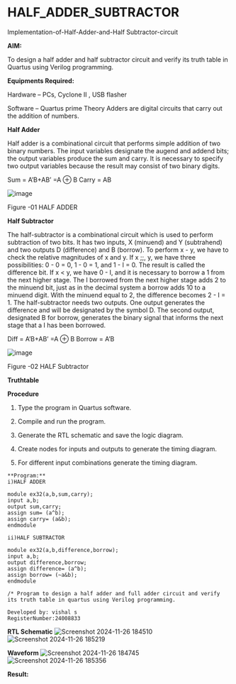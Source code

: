# HALF_ADDER_SUBTRACTOR

Implementation-of-Half-Adder-and-Half Subtractor-circuit

**AIM:**

To design a half adder and half subtractor circuit and verify its truth table in Quartus using Verilog programming.

**Equipments Required:**

Hardware – PCs, Cyclone II , USB flasher 

Software – Quartus prime Theory Adders are digital circuits that carry out the addition of numbers.

**Half Adder**

Half adder is a combinational circuit that performs simple addition of two binary numbers. The input variables designate the augend and addend bits; the output variables produce the sum and carry. It is necessary to specify two output variables because the result may consist of two binary digits.

Sum = A’B+AB’ =A ⊕ B Carry = AB

![image](https://github.com/naavaneetha/HALF_ADDER_SUBTRACTOR/assets/154305477/bd4a0b2c-cdbc-4184-ab08-81578f121e1f)

Figure -01 HALF ADDER

**Half Subtractor**

The half-subtractor is a combinational circuit which is used to perform subtraction of two bits. It has two inputs, X (minuend) and Y (subtrahend) and two outputs D (difference) and B (borrow). To perform x - y, we have to check the relative magnitudes of x and y. If x ;;, y, we have three possibilities: 0 - 0 = 0, 1 - 0 = 1, and 1 - I = 0. The result is called the difference bit. If x < y, we have 0 - I, and it is necessary to borrow a 1 from the next higher stage. The I borrowed from the next higher stage adds 2 to the minuend bit, just as in the decimal system a borrow adds 10 to a minuend digit. With the minuend equal to 2, the difference becomes 2 - I = 1. The half-subtractor needs two outputs. One output generates the difference and will be designated by the symbol D. The second output, designated B for borrow, generates the binary signal that informs the next stage that a I has been borrowed. 

Diff = A’B+AB’ =A ⊕ B
Borrow = A’B

 ![image](https://github.com/naavaneetha/HALF_ADDER_SUBTRACTOR/assets/154305477/d76b099c-513f-4e7c-843a-e2fd028a531a)

Figure -02 HALF Subtractor

**Truthtable**

**Procedure**

1.	Type the program in Quartus software.

2.	Compile and run the program.

3.	Generate the RTL schematic and save the logic diagram.

4.	Create nodes for inputs and outputs to generate the timing diagram.

5.	For different input combinations generate the timing diagram.

~~~
**Program:**
i)HALF ADDER

module ex32(a,b,sum,carry);
input a,b;
output sum,carry;
assign sum= (a^b);
assign carry= (a&b);
endmodule

ii)HALF SUBTRACTOR

module ex32(a,b,difference,borrow);
input a,b;
output difference,borrow;
assign difference= (a^b);
assign borrow= (~a&b);
endmodule

/* Program to design a half adder and full adder circuit and verify its truth table in quartus using Verilog programming.

Developed by: vishal s
RegisterNumber:24008833
~~~
**RTL Schematic**
![Screenshot 2024-11-26 184510](https://github.com/user-attachments/assets/94c32588-bd81-4779-a74b-c86b57b5969d)
![Screenshot 2024-11-26 185219](https://github.com/user-attachments/assets/1df24355-0192-4f8c-883a-f0fbbf03dd6f)

**Waveform**
![Screenshot 2024-11-26 184745](https://github.com/user-attachments/assets/721f0c53-87a8-427c-ba1f-9dbc51410565)
![Screenshot 2024-11-26 185356](https://github.com/user-attachments/assets/20b92ca1-a1e4-4bcd-b5d9-01655394555d)

**Result:**
